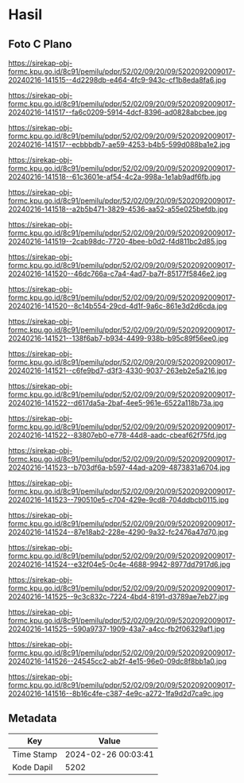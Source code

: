 # Hasil

## Foto C Plano

https://sirekap-obj-formc.kpu.go.id/8c91/pemilu/pdpr/52/02/09/20/09/5202092009017-20240216-141515--4d2298db-e464-4fc9-943c-cf1b8eda8fa6.jpg

https://sirekap-obj-formc.kpu.go.id/8c91/pemilu/pdpr/52/02/09/20/09/5202092009017-20240216-141517--fa6c0209-5914-4dcf-8396-ad0828abcbee.jpg

https://sirekap-obj-formc.kpu.go.id/8c91/pemilu/pdpr/52/02/09/20/09/5202092009017-20240216-141517--ecbbbdb7-ae59-4253-b4b5-599d088ba1e2.jpg

https://sirekap-obj-formc.kpu.go.id/8c91/pemilu/pdpr/52/02/09/20/09/5202092009017-20240216-141518--61c3601e-af54-4c2a-998a-1e1ab9adf6fb.jpg

https://sirekap-obj-formc.kpu.go.id/8c91/pemilu/pdpr/52/02/09/20/09/5202092009017-20240216-141518--a2b5b471-3829-4536-aa52-a55e025befdb.jpg

https://sirekap-obj-formc.kpu.go.id/8c91/pemilu/pdpr/52/02/09/20/09/5202092009017-20240216-141519--2cab98dc-7720-4bee-b0d2-f4d811bc2d85.jpg

https://sirekap-obj-formc.kpu.go.id/8c91/pemilu/pdpr/52/02/09/20/09/5202092009017-20240216-141520--46dc766a-c7a4-4ad7-ba7f-85177f5846e2.jpg

https://sirekap-obj-formc.kpu.go.id/8c91/pemilu/pdpr/52/02/09/20/09/5202092009017-20240216-141520--8c14b554-29cd-4d1f-9a6c-861e3d2d6cda.jpg

https://sirekap-obj-formc.kpu.go.id/8c91/pemilu/pdpr/52/02/09/20/09/5202092009017-20240216-141521--138f6ab7-b934-4499-938b-b95c89f56ee0.jpg

https://sirekap-obj-formc.kpu.go.id/8c91/pemilu/pdpr/52/02/09/20/09/5202092009017-20240216-141521--c6fe9bd7-d3f3-4330-9037-263eb2e5a216.jpg

https://sirekap-obj-formc.kpu.go.id/8c91/pemilu/pdpr/52/02/09/20/09/5202092009017-20240216-141522--d617da5a-2baf-4ee5-961e-6522a118b73a.jpg

https://sirekap-obj-formc.kpu.go.id/8c91/pemilu/pdpr/52/02/09/20/09/5202092009017-20240216-141522--83807eb0-e778-44d8-aadc-cbeaf62f75fd.jpg

https://sirekap-obj-formc.kpu.go.id/8c91/pemilu/pdpr/52/02/09/20/09/5202092009017-20240216-141523--b703df6a-b597-44ad-a209-4873831a6704.jpg

https://sirekap-obj-formc.kpu.go.id/8c91/pemilu/pdpr/52/02/09/20/09/5202092009017-20240216-141523--790510e5-c704-429e-9cd8-704ddbcb0115.jpg

https://sirekap-obj-formc.kpu.go.id/8c91/pemilu/pdpr/52/02/09/20/09/5202092009017-20240216-141524--87e18ab2-228e-4290-9a32-fc2476a47d70.jpg

https://sirekap-obj-formc.kpu.go.id/8c91/pemilu/pdpr/52/02/09/20/09/5202092009017-20240216-141524--e32f04e5-0c4e-4688-9942-8977dd7917d6.jpg

https://sirekap-obj-formc.kpu.go.id/8c91/pemilu/pdpr/52/02/09/20/09/5202092009017-20240216-141525--9c3c832c-7224-4bd4-8191-d3789ae7eb27.jpg

https://sirekap-obj-formc.kpu.go.id/8c91/pemilu/pdpr/52/02/09/20/09/5202092009017-20240216-141525--590a9737-1909-43a7-a4cc-fb2f06329af1.jpg

https://sirekap-obj-formc.kpu.go.id/8c91/pemilu/pdpr/52/02/09/20/09/5202092009017-20240216-141526--24545cc2-ab2f-4e15-96e0-09dc8f8bb1a0.jpg

https://sirekap-obj-formc.kpu.go.id/8c91/pemilu/pdpr/52/02/09/20/09/5202092009017-20240216-141516--8b16c4fe-c387-4e9c-a272-1fa9d2d7ca9c.jpg


## Metadata

| Key        | Value               |
| ---------- | ------------------- |
| Time Stamp | 2024-02-26 00:03:41 |
| Kode Dapil | 5202                |



